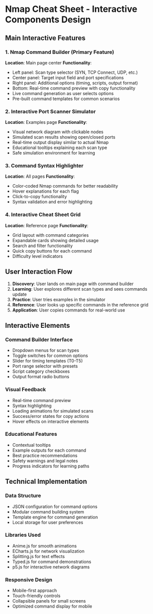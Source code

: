 # Nmap Cheat Sheet - Interactive Components Design

## Main Interactive Features

### 1. Nmap Command Builder (Primary Feature)
**Location**: Main page center
**Functionality**: 
- Left panel: Scan type selector (SYN, TCP Connect, UDP, etc.)
- Center panel: Target input field and port specifications
- Right panel: Additional options (timing, scripts, output format)
- Bottom: Real-time command preview with copy functionality
- Live command generation as user selects options
- Pre-built command templates for common scenarios

### 2. Interactive Port Scanner Simulator
**Location**: Examples page
**Functionality**:
- Visual network diagram with clickable nodes
- Simulated scan results showing open/closed ports
- Real-time output display similar to actual Nmap
- Educational tooltips explaining each scan type
- Safe simulation environment for learning

### 3. Command Syntax Highlighter
**Location**: All pages
**Functionality**:
- Color-coded Nmap commands for better readability
- Hover explanations for each flag
- Click-to-copy functionality
- Syntax validation and error highlighting

### 4. Interactive Cheat Sheet Grid
**Location**: Reference page
**Functionality**:
- Grid layout with command categories
- Expandable cards showing detailed usage
- Search and filter functionality
- Quick copy buttons for each command
- Difficulty level indicators

## User Interaction Flow

1. **Discovery**: User lands on main page with command builder
2. **Learning**: User explores different scan types and sees commands update
3. **Practice**: User tries examples in the simulator
4. **Reference**: User looks up specific commands in the reference grid
5. **Application**: User copies commands for real-world use

## Interactive Elements

### Command Builder Interface
- Dropdown menus for scan types
- Toggle switches for common options
- Slider for timing templates (T0-T5)
- Port range selector with presets
- Script category checkboxes
- Output format radio buttons

### Visual Feedback
- Real-time command preview
- Syntax highlighting
- Loading animations for simulated scans
- Success/error states for copy actions
- Hover effects on interactive elements

### Educational Features
- Contextual tooltips
- Example outputs for each command
- Best practice recommendations
- Safety warnings and legal notes
- Progress indicators for learning paths

## Technical Implementation

### Data Structure
- JSON configuration for command options
- Modular command building system
- Template engine for command generation
- Local storage for user preferences

### Libraries Used
- Anime.js for smooth animations
- ECharts.js for network visualization
- Splitting.js for text effects
- Typed.js for command demonstrations
- p5.js for interactive network diagrams

### Responsive Design
- Mobile-first approach
- Touch-friendly controls
- Collapsible panels for small screens
- Optimized command display for mobile